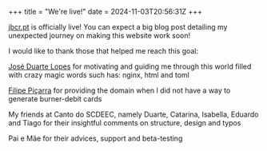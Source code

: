 +++
title = "We're live!"
date = 2024-11-03T20:56:31Z
+++

[jbcr.pt](https://jbcr.pt) is officially live!
You can expect a big blog post detailing my unexpected journey on making this website work soon!

I would like to thank those that helped me reach this goal:

[José Duarte Lopes](https://joselopes.dev) for motivating and guiding me through this world filled with crazy magic words such has: nginx, html and toml

[Filipe Piçarra](https://fpicarra.dev) for providing the domain when I did not have a way to generate burner-debit cards

My friends at Canto do SCDEEC, namely Duarte, Catarina, Isabella, Eduardo and Tiago for their insightful comments on structure, design and typos

Pai e Mãe for their advices, support and beta-testing

